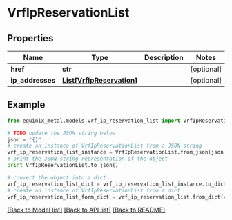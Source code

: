 # VrfIpReservationList


## Properties
Name | Type | Description | Notes
------------ | ------------- | ------------- | -------------
**href** | **str** |  | [optional] 
**ip_addresses** | [**List[VrfIpReservation]**](VrfIpReservation.md) |  | [optional] 

## Example

```python
from equinix_metal.models.vrf_ip_reservation_list import VrfIpReservationList

# TODO update the JSON string below
json = "{}"
# create an instance of VrfIpReservationList from a JSON string
vrf_ip_reservation_list_instance = VrfIpReservationList.from_json(json)
# print the JSON string representation of the object
print VrfIpReservationList.to_json()

# convert the object into a dict
vrf_ip_reservation_list_dict = vrf_ip_reservation_list_instance.to_dict()
# create an instance of VrfIpReservationList from a dict
vrf_ip_reservation_list_form_dict = vrf_ip_reservation_list.from_dict(vrf_ip_reservation_list_dict)
```
[[Back to Model list]](../README.md#documentation-for-models) [[Back to API list]](../README.md#documentation-for-api-endpoints) [[Back to README]](../README.md)


